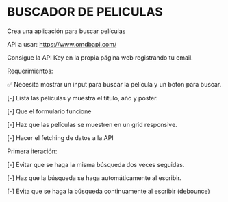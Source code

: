 # BUSCADOR DE PELICULAS

Crea una aplicación para buscar películas

API a usar: <https://www.omdbapi.com/>

Consigue la API Key en la propia página web registrando tu email.

Requerimientos:

✅ Necesita mostrar un input para buscar la película y un botón para buscar.

[-] Lista las películas y muestra el título, año y poster.

[-] Que el formulario funcione

[-] Haz que las películas se muestren en un grid responsive.

[-] Hacer el fetching de datos a la API

Primera iteración:

[-] Evitar que se haga la misma búsqueda dos veces seguidas.

[-] Haz que la búsqueda se haga automáticamente al escribir.

[-] Evita que se haga la búsqueda continuamente al escribir (debounce)
